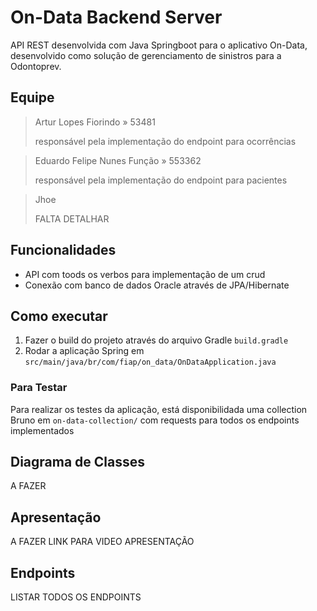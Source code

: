 # On-Data Backend Server
API REST desenvolvida com Java Springboot para o aplicativo On-Data, desenvolvido como solução de gerenciamento de sinistros para a Odontoprev.

## Equipe
> Artur Lopes Fiorindo » 53481
> 
> responsável pela implementação do endpoint para ocorrências

> Eduardo Felipe Nunes Função » 553362 
> 
> responsável pela implementação do endpoint para pacientes

> Jhoe
> 
> FALTA DETALHAR
 
## Funcionalidades
- API com toods os verbos para implementação de um crud
- Conexão com banco de dados Oracle através de JPA/Hibernate

## Como executar
1. Fazer o build do projeto através do arquivo Gradle `build.gradle`
2. Rodar a aplicação Spring em `src/main/java/br/com/fiap/on_data/OnDataApplication.java` 

### Para Testar
Para realizar os testes da aplicação, está disponibilidada uma collection Bruno em `on-data-collection/` com requests para todos os endpoints implementados

## Diagrama de Classes
A FAZER

## Apresentação
A FAZER LINK PARA VIDEO APRESENTAÇÃO

## Endpoints
LISTAR TODOS OS ENDPOINTS